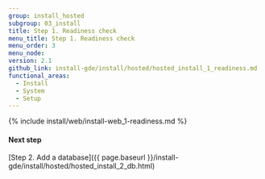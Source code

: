 ```yaml
---
group: install_hosted
subgroup: 03_install
title: Step 1. Readiness check
menu_title: Step 1. Readiness check
menu_order: 3
menu_node:
version: 2.1
github_link: install-gde/install/hosted/hosted_install_1_readiness.md
functional_areas:
  - Install
  - System
  - Setup
---
```


{% include install/web/install-web_1-readiness.md %}

#### Next step

[Step 2. Add a database]({{ page.baseurl }}/install-gde/install/hosted/hosted_install_2_db.html)

